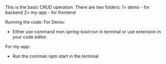 This is the basic CRUD operation.
There are two folders:
1> demo - for backend
2> my-app - for frontend

Running the code: 
For Demo:
- Either use command mvn spring-boot:run in terminal or use extension in your code editor.

For my-app:
- Run the comman npm start in the terminal
